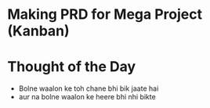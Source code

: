 # Making PRD for Mega Project (Kanban)

# Thought of the Day
- Bolne waalon ke toh chane bhi bik jaate hai
- aur na bolne waalon ke heere bhi nhi bikte